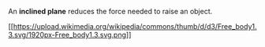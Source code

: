 An **inclined plane** reduces the force needed to raise an object.

[[https://upload.wikimedia.org/wikipedia/commons/thumb/d/d3/Free_body1.3.svg/1920px-Free_body1.3.svg.png]]